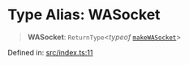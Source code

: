# Type Alias: WASocket

> **WASocket**: `ReturnType`\<*typeof* [`makeWASocket`](../functions/makeWASocket.md)\>

Defined in: [src/index.ts:11](https://github.com/Fokusdotid/Baileys/blob/4aa08196a497251af5be42856601e02d8a85cce8/src/index.ts#L11)
